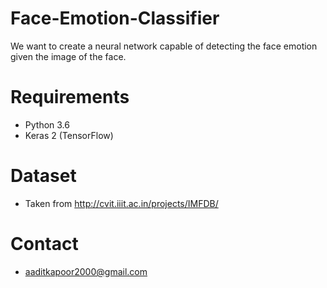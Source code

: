 # Face-Emotion-Classifier
We want to create a neural network capable of detecting the face emotion given the image of the face.

# Requirements
- Python 3.6
- Keras 2 (TensorFlow)


# Dataset
- Taken from http://cvit.iiit.ac.in/projects/IMFDB/

# Contact
- aaditkapoor2000@gmail.com
